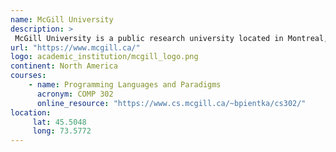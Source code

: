 ```yaml
---
name: McGill University 
description: >
 McGill University is a public research university located in Montreal, Quebec, Canada.
url: "https://www.mcgill.ca/"
logo: academic_institution/mcgill_logo.png
continent: North America
courses:
    - name: Programming Languages and Paradigms 
      acronym: COMP 302
      online_resource: "https://www.cs.mcgill.ca/~bpientka/cs302/"
location:
     lat: 45.5048
     long: 73.5772
---
```




